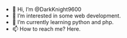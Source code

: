 - 👋 Hi, I’m @DarkKnight9600
- 👀 I’m interested in some web development.
- 🌱 I’m currently learning python and php.
- 📫 How to reach me? Here.

<!---
DarkKnight9600/DarkKnight9600 is a ✨ special ✨ repository because its `README.md` (this file) appears on your GitHub profile.
You can click the Preview link to take a look at your changes.
--->
